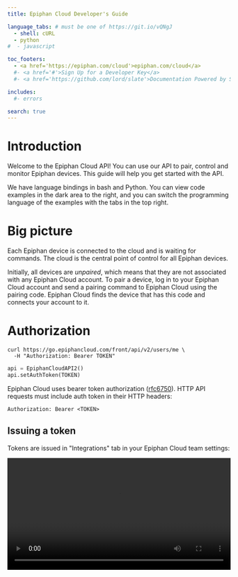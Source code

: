 ```yaml
---
title: Epiphan Cloud Developer's Guide

language_tabs: # must be one of https://git.io/vQNgJ
  - shell: cURL
  - python
#  - javascript

toc_footers:
  - <a href='https://epiphan.com/cloud'>epiphan.com/cloud</a>
  #- <a href='#'>Sign Up for a Developer Key</a>
  #- <a href='https://github.com/lord/slate'>Documentation Powered by Slate</a>

includes:
  #- errors

search: true
---
```


# Introduction

Welcome to the Epiphan Cloud API! You can use our API to pair, control and monitor Epiphan devices. This guide will help you get started with the API.

We have language bindings in bash and Python. You can view code examples in the dark area to the right, and you can switch the programming language of the examples with the tabs in the top right.

# Big picture

Each Epiphan device is connected to the cloud and is waiting for commands. The cloud is the central point of control for all Epiphan devices.

Initially, all devices are *unpaired*, which means that they are not associated with any Epiphan Cloud account. To pair a device, log in to your Epiphan Cloud account and send a pairing command to Epiphan Cloud using the pairing code. Epiphan Cloud finds the device that has this code and connects your account to it.


# Authorization

```shell
curl https://go.epiphancloud.com/front/api/v2/users/me \
  -H "Authorization: Bearer TOKEN"
```

```python
api = EpiphanCloudAPI2()
api.setAuthToken(TOKEN)
```

Epiphan Cloud uses bearer token authorization ([rfc6750](https://tools.ietf.org/html/rfc6750)). HTTP API requests must include auth token in their HTTP headers:

`Authorization: Bearer <TOKEN>`


## Issuing a token

Tokens are issued in "Integrations" tab in your Epiphan Cloud team settings:

<video width="100%" height="auto" src="images/new_token.mp4" controls/>

Few notes about tokens:

- Tokens can be issued by the team's owner or admin. Multiple tokens can be issued for a team, but each token is linked to one team.

- Tokens have admin permissions, without access to tokens and user management functionality.

- Tokens do not expire.

# Working with devices

## Pairing a Device

To pair a device we use the following endpoint:

`POST /front/api/v2/devices`


```python
r = api.Devices.add("5cf06c29", "NEW DEVICE")
device_id = r["ID"]
```

```shell
curl -X POST https://go.epiphancloud.com/front/api/v2/devices \
  -H "Authorization: Bearer TOKEN" \
  -d '{"DeviceID": "5cf06c29", "Name": "NEW DEVICE"}'
```

> Result:

```json
{
    "Status": "ok",
    "StatusCode": 200,
    "ID": "DEVICEID"
}
```

## Getting All Devices

There're two devices in a newly created Epiphan Cloud account, let's retrieve them:

```python
devices = api.Devices.get_all()
for d in devices:
    print d["Id"], d["Name"]

# Output:
# demo_0_d3d68f3c My First Demo Device
# demo_1_4e0a964a-b350-435f-82c9-de6ab5188af2 My Second Demo Device
```

```shell
curl https://go.epiphancloud.com/front/api/v2/devices \
    -H "Authorization: Bearer TOKEN"
```

> The above command returns array with the device info dictionaries:

```json
[
  {
    "Id": "demo_0_d3d68f3c",
    "Name": "My First Demo Device",
    "Model": "Demo",
    "Status": "Online",
    "Recording": "unknown",
    "StateTime": 1539366714.931,
    "SnapshotURL": "/front/api/v1/devices/demo_0_d3d68f3c/state.jpg",
    "IsUnpaired": false,
    "Telemetry": {}
  }
]
```

`GET /front/api/v2/devices`

## Getting a Specific Device

```python
device = api.Devices.get("demo_0_d3d68f3c")
```

```shell
curl https://go.epiphancloud.com/front/api/v2/devices/demo_0_d3d68f3c \
  -H "Authorization: Bearer TOKEN"
```

> Result:

```json
[
  {
    "Id": "demo_0_d3d68f3c",
    "Name": "My First Demo Device",
    "Model": "Demo",
    "Status": "Online",
    "Recording": "unknown",
    "StateTime": 1539366714.931,
    "SnapshotURL": "/front/api/v1/devices/demo_0_d3d68f3c/state.jpg",
    "IsUnpaired": false,
    "Telemetry": {}
  }
]
```

`GET /front/api/v2/devices/DEVICEID`

Parameter | Description
--------- | -----------
DEVICEID | The ID of the device to retrieve


## Device Commands

### Sending Commands to Devices

> e.g. setting bitrate to 1 Mbit/s:

```python
api.Devices.run_command(deviceId, "setparam:bitrate=1000")
```

```shell
curl https://go.epiphancloud.com/front/api/v2/devices/DEVICEID/task \
  -H "Authorization: Bearer TOKEN" \
  --data-binary '{"cmd": "setparam:bitrate=1000"}'
```

To send commands to devices, POST `{"cmd": COMMAND}` json to this endpoint:

`POST front/api/v2/devices/DEVICEID/task`

#### setparam:

```python
api.Devices.get(deviceId)["Telemetry"]["settings"].keys()

# Output: ['resolution', 'bitrate']
```

```shell
curl https://go.epiphancloud.com/front/api/v2/devices/DEVICEID \
  -H "Authorization: Bearer TOKEN" \
| jq '.Telemetry.settings | keys'

# Output:
# [
#   "bitrate",
#   "resolution"
# ]
```

This command sets the value of the device settings parameter. Available parameters are listed in the device info Telemetry/settings dictionary.

Epiphan Webcaster X2's support the following parameters:

Param|Possible values|Description
-----|---------------|-----------
resolution|1920x1080, 1280x720, 640x360, 320x180|Stream frame size
bitrate|up to 4000|Stream bitrate, in Kbit/s
chunk_duration|10-3600|Chunk duration, in seconds

#### recording.start/stop

```python
api.Devices.run_command(deviceId, "recording.start")
api.Devices.run_command(deviceId, "recording.stop")
```

```shell
 curl https://go.epiphancloud.com/front/api/v2/devices/DEVICEID/task \
  -H "Authorization: Bearer TOKEN" \
  --data-binary '{"cmd": "recording.start"}'

 curl https://go.epiphancloud.com/front/api/v2/devices/DEVICEID/task \
  -H "Authorization: Bearer TOKEN" \
  --data-binary '{"cmd": "recording.stop"}'
```

These commands start and stop recording. See "[Recording](/#recording)" section for details.

#### firmware.update

```python
api.Devices.run_command(deviceId, "firmware.update")
```

```shell
 curl https://go.epiphancloud.com/front/api/v2/devices/DEVICEID/task \
  -H "Authorization: Bearer TOKEN" \
  --data-binary '{"cmd": "firmware.update"}'
```

Starts a firmware update if a more recent firmware version is available.

#### unpair

```python
api.Devices.run_command(deviceId, "unpair")
```

```shell
 curl https://go.epiphancloud.com/front/api/v2/devices/DEVICEID/task \
  -H "Authorization: Bearer TOKEN" \
  --data-binary '{"cmd": "unpair"}'
```

Unpairs the device from the account that it's paired to.
